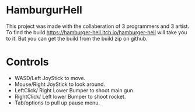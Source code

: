 # HamburgurHell
 
This project was made with the collaberation of 3 programmers and 3 artist. To find the build https://hamburger-hell.itch.io/hamburger-hell will take you to it. But you can get the build from the build zip on github.

# Controls
* WASD/Left JoyStick to move.
* Mouse/Right JoyStick to look around.
* LeftClick/ Right Lower Bumper to shoot main gun.
* RightClick/ Left lower Bumper to shoot rocket.
* Tab/options to pull up pause menu.
